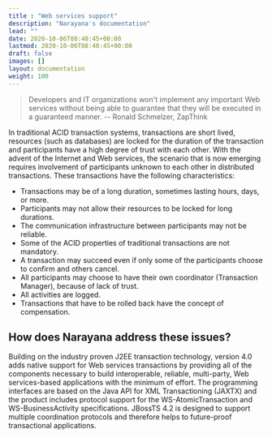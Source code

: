 ```yaml
---
title : "Web services support"
description: "Narayana's documentation"
lead: ""
date: 2020-10-06T08:48:45+00:00
lastmod: 2020-10-06T08:48:45+00:00
draft: false
images: []
layout: documentation
weight: 100
---
```

> Developers and IT organizations won\'t implement any important Web
services without being able to guarantee that they will be executed in a
guaranteed manner. \-- Ronald Schmelzer, ZapThink

In traditional ACID transaction systems, transactions are short lived,
resources (such as databases) are locked for the duration of the
transaction and participants have a high degree of trust with each
other. With the advent of the Internet and Web services, the scenario
that is now emerging requires involvement of participants unknown to
each other in distributed transactions. These transactions have the
following characteristics:

-   Transactions may be of a long duration, sometimes lasting hours,
    days, or more.
-   Participants may not allow their resources to be locked for long
    durations.
-   The communication infrastructure between participants may not be
    reliable.
-   Some of the ACID properties of traditional transactions are not
    mandatory.
-   A transaction may succeed even if only some of the participants
    choose to confirm and others cancel.
-   All participants may choose to have their own coordinator
    (Transaction Manager), because of lack of trust.
-   All activities are logged.
-   Transactions that have to be rolled back have the concept of
    compensation.

How does Narayana address these issues?
---------------------------------------

Building on the industry proven J2EE transaction technology, version 4.0
adds native support for Web services transactions by providing all of
the components necessary to build interoperable, reliable, multi-party,
Web services-based applications with the minimum of effort. The
programming interfaces are based on the Java API for XML Transactioning
(JAXTX) and the product includes protocol support for the
WS-AtomicTransaction and WS-BusinessActivity specifications. JBossTS 4.2
is designed to support multiple coordination protocols and therefore
helps to future-proof transactional applications.

